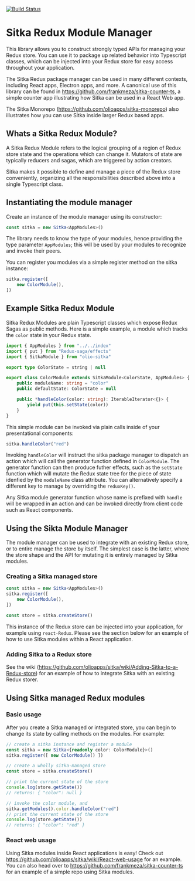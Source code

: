 [![Build Status](https://travis-ci.com/frankmeza/sitka.svg?branch=master)](https://travis-ci.com/frankmeza/sitka)

# Sitka Redux Module Manager

This library allows you to construct strongly typed APIs for managing your Redux store. You can use it to package up related behavior into Typescript classes, which can be injected into your Redux store for easy access throughout your application.

The Sitka Redux package manager can be used in many different contexts, including React apps, Electron apps, and more. A canonical use of this library can be found in https://github.com/frankmeza/sitka-counter-ts, a simple counter app illustrating how Sitka can be used in a React Web app.

The Sitka Monorepo (https://github.com/olioapps/sitka-monorepo) also illustrates how you can use Sitka inside larger Redux based apps.

## Whats a Sitka Redux Module?

A Sitka Redux Module refers to the logical grouping of a region of Redux store state and the operations which can change it. Mutators of state are typically reducers and sagas, which are triggered by action creators.

Sitka makes it possible to define and manage a piece of the Redux store conveniently, organizing all the responsibilities described above into a single Typescript class.

## Instantiating the module manager

Create an instance of the module manager using its constructor:

```typescript
const sitka = new Sitka<AppModules>()
```

The library needs to know the type of your modules, hence providing the type parameter `AppModules`; this will be used by your modules to recognize and invoke their peers.

You can register you modules via a simple register method on the sitka instance:

```typescript
sitka.register([
    new ColorModule(),
])
```

## Example Sitka Redux Module

Sitka Redux Modules are plain Typescript classes which expose Redux Sagas as public methods. 
Here is a simple example, a module which tracks the `color` state in your Redux state.

```typescript
import { AppModules } from "../../index"
import { put } from "Redux-saga/effects"
import { SitkaModule } from "olio-sitka"

export type ColorState = string | null

export class ColorModule extends SitkaModule<ColorState, AppModules> {
    public moduleName: string = "color"
    public defaultState: ColorState = null

    public *handleColor(color: string): IterableIterator<{}> {
        yield put(this.setState(color))
    }
}
```

This simple module can be invoked via plain calls inside of your presentational components:

```typescript
sitka.handleColor("red")
```

Invoking `handleColor` will instruct the sitka package manager to dispatch an action which will call the generator function defined in `ColorModule`. The generator function can then produce futher effects, such as the `setState` function which will mutate the Redux state tree for the piece of state idenfied by the `moduleName` class attribute. You can alternatively specify a different key to manage by overriding the `reduxKey()`.

Any Sitka module generator function whose name is prefixed with `handle` will be wrapped in an action and can be invoked directly from client code such as React components.

## Using the Sikta Module Manager

The module manager can be used to integrate with an existing Redux store, or to entire manage the store by itself. The simplest case is the latter, where the store shape and the API for mutating it is entirely managed by Sitka modules.

### Creating a Sitka managed store

```typescript
const sitka = new Sitka<AppModules>()
sitka.register([ 
    new ColorModule(),
])

const store = sitka.createStore()
```

This instance of the Redux store can be injected into your application, for example using `react-Redux`. Please see the section below for an example of how to use Sitka modules within a React application.

### Adding Sitka to a Redux store
See the wiki (https://github.com/olioapps/sitka/wiki/Adding-Sitka-to-a-Redux-store) for an example of how to integrate Sitka with an existing Redux storer.

## Using Sitka managed Redux modules

### Basic usage
After you create a Sitka managed or integrated store, you can begin to change its state by calling methods on the modules. For example:

```typescript
// create a sitka instance and register a module
const sitka = new Sitka<{readonly color: ColorModule}>()
sitka.register([ new ColorModule() ])

// create a wholly sitka-managed store
const store = sitka.createStore()

// print the current state of the store
console.log(store.getState())
// returns: { "color": null }

// invoke the color module, and
sitka.getModules().color.handleColor("red")
// print the current state of the store
console.log(store.getState())
// returns: { "color": "red" }
```

### React web usage
Using Sitka modules inside React applications is easy! Check out https://github.com/olioapps/sitka/wiki/React-web-usage for an example. You can also head over to https://github.com/frankmeza/sitka-counter-ts for an example of a simple repo using Sitka modules.
